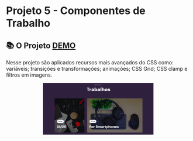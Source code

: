 # Projeto 5 - Componentes de Trabalho

## 📚 O Projeto [DEMO](https://sabrinagomesb.github.io/rs-explorer/stage03-projeto05/)

Nesse projeto são aplicados recursos mais avançados do CSS como: variáveis; transições e transformações; animações; CSS Grid; CSS clamp e filtros em imagens.

<p align="center">
  <img src="../.github/projeto-05.png" alt="start" width="60%">
</p>
